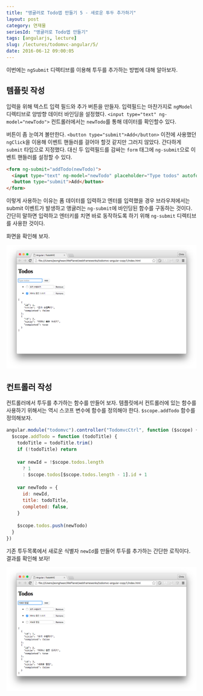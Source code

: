 ```yaml
---
title: "앵귤러로 Todo앱 만들기 5 - 새로운 투두 추가하기"
layout: post
category: 연재물
seriesId: "앵귤러로 Todo앱 만들기"
tags: [angularjs, lecture]
slug: /lectures/todomvc-angular/5/
date: 2016-06-12 09:00:05
---
```


이번에는 `ngSubmit` 디렉티브를 이용해 투두를 추가하는 방법에 대해 알아보자.

## 템플릿 작성

입력을 위해 텍스트 입력 필드와 추가 버튼을 만들자.
입력필드는 마찬가지로 `ngModel` 디렉티브로 양방향 데이터 바인딩을 설정했다.
`<input type="text" ng-model="newTodo">`
컨트롤러에서는 `newTodo`를 통해 데이터를 확인할수 있다.

버튼이 좀 눈여겨 볼만한다.
`<button type="submit">Add</button>`
이전에 사용했던 `ngClick`을 이용해 이벤트 핸들러를 걸어야 할것 같지만 그러지 않았다.
간다하게 `submit` 타입으로 지정했다.
대신 두 입력필드를 감싸는 `form` 태그에 `ng-submit`으로 이벤트 핸들러를 설정할 수 있다.

```html
<form ng-submit="addTodo(newTodo)">
  <input type="text" ng-model="newTodo" placeholder="Type todos" autofocus />
  <button type="submit">Add</button>
</form>
```

이렇게 사용하는 이유는 폼 데이터를 입력하고 엔터를 입력했을 경우
브라우져에서는 submit 이벤트가 발생하고 앵귤러는 `ng-submit`에 바인딩된 함수를 구동하는 것이다.
간단히 말하면 입력하고 엔터키를 치면 바로 동작하도록 하기 위해 `ng-submit` 디렉티브를 사용한 것이다.

화면을 확인해 보자.

![](/assets/imgs/2016/lecture-todomvc-angular-2-result6.png)

## 컨트롤러 작성

컨트롤러에서 투두를 추가하는 함수를 만들어 보자.
템플릿에서 컨트롤러에 있는 함수를 사용하기 위해서는 역시 스코프 변수에 함수를 정의해야 한다.
`$scope.addTodo` 함수를 정의해보자.

```javascript
angular.module("todomvc").controller("TodomvcCtrl", function ($scope) {
  $scope.addTodo = function (todoTitle) {
    todoTitle = todoTitle.trim()
    if (!todoTitle) return

    var newId = !$scope.todos.length
      ? 1
      : $scope.todos[$scope.todos.length - 1].id + 1

    var newTodo = {
      id: newId,
      title: todoTitle,
      completed: false,
    }

    $scope.todos.push(newTodo)
  }
})
```

기존 투두목록에서 새로운 식별자 `newId`를 만들어 투두를 추가하는 간단한 로직이다.
결과를 확인해 보자!

![](/assets/imgs/2016/lecture-todomvc-angular-2-result7.png)

